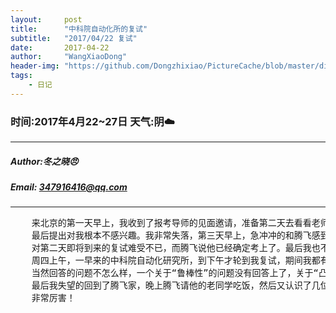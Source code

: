 ```yaml
---
layout:     post
title:      "中科院自动化所的复试"
subtitle:   "2017/04/22 复试"
date:       2017-04-22
author:     "WangXiaoDong"
header-img: "https://github.com/Dongzhixiao/PictureCache/blob/master/diaryPic/20170422.jpg?raw=true"
tags:
    - 日记
---
```


### 时间:2017年4月22~27日 天气:阴:cloud:
-----
#####   Author:冬之晓:angry:
#####   Email: 347916416@qq.com
----------

<pre>
    来北京的第一天早上，我收到了报考导师的见面邀请，准备第二天去看看老师，结果第二天和老师见面后，老师发现我根本不是研究他那个方向的，
    最后提出对我根本不感兴趣。我非常失落，第三天早上，急冲冲的和腾飞感到中关村医院体检，然后下午头疼了一下午，
    对第二天即将到来的复试难受不已，而腾飞说他已经确定考上了。最后我也不想去西安了，就把票给退了。
    周四上午，一早来的中科院自动化研究所，到下午才轮到我复试，期间我都有想要逃跑的冲动，最后我还是坚持下来，完成了复试，
    当然回答的问题不怎么样，一个关于“鲁棒性”的问题没有回答上了，关于“凸函数”的问题我也回答反了！
    最后我失望的回到了腾飞家，晚上腾飞请他的老同学吃饭，然后又认识了几位朋友。他们都是毕业后来北京工工作，现在工资都达到17k左右，
    非常厉害！
</pre>